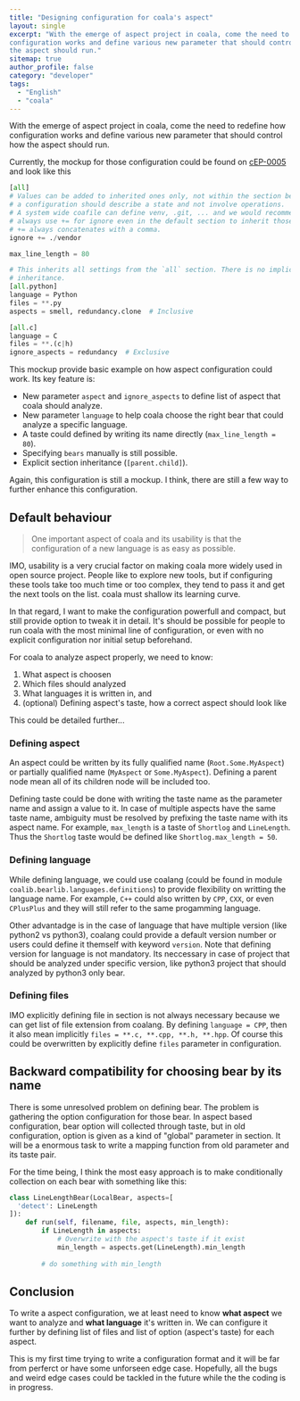 ```yaml
---
title: "Designing configuration for coala's aspect"
layout: single
excerpt: "With the emerge of aspect project in coala, come the need to redefine how
configuration works and define various new parameter that should control how
the aspect should run."
sitemap: true
author_profile: false
category: "developer"
tags:
  - "English"
  - "coala"
---
```


With the emerge of aspect project in coala, come the need to redefine how
configuration works and define various new parameter that should control how
the aspect should run.

Currently, the mockup for those configuration could be found on [cEP-0005](https://github.com/coala/cEPs/blob/53720cc8d792bb73206e33977ee7e1f2fb1414a9/cEP-0005.md#mockup)
and look like this

```python
[all]
# Values can be added to inherited ones only, not within the section because
# a configuration should describe a state and not involve operations.
# A system wide coafile can define venv, .git, ... and we would recommend to
# always use += for ignore even in the default section to inherit those values.
# += always concatenates with a comma.
ignore += ./vendor

max_line_length = 80

# This inherits all settings from the `all` section. There is no implicit
# inheritance.
[all.python]
language = Python
files = **.py
aspects = smell, redundancy.clone  # Inclusive

[all.c]
language = C
files = **.(c|h)
ignore_aspects = redundancy  # Exclusive
```

This mockup provide basic example on how aspect configuration could work. Its 
key feature is:

- New parameter `aspect` and `ignore_aspects` to define list of aspect that
  coala should analyze.
- New parameter `language` to help coala choose the right bear that could 
  analyze a specific language.
- A taste could defined by writing its name directly (`max_line_length = 80`).
- Specifying `bears` manually is still possible.
- Explicit section inheritance (`[parent.child]`).

Again, this configuration is still a mockup. I think, there are still a few way
to further enhance this configuration.


## Default behaviour

> One important aspect of coala and its usability is that the configuration
> of a new language is as easy as possible.

IMO, usability is a very crucial factor on making coala more widely used in 
open source project. People like to explore new tools, but if configuring these
tools take too much time or too complex, they tend to pass it and get the next 
tools on the list. coala must shallow its learning curve.

In that regard, I want to make the configuration powerfull and compact, but 
still provide option to tweak it in detail. It's should be possible for people
to run coala with the most minimal line of configuration, or even with no 
explicit configuration nor initial setup beforehand.

For coala to analyze aspect properly, we need to know:

1. What aspect is choosen
2. Which files should analyzed
3. What languages it is written in, and
4. (optional) Defining aspect's taste, how a correct aspect should look like

This could be detailed further...


### Defining aspect

An aspect could be written by its fully qualified name (`Root.Some.MyAspect`) or
partially qualified name (`MyAspect` or `Some.MyAspect`). Defining a parent node
mean all of its children node will be included too.

Defining taste could be done with writing the taste name as the parameter name
and assign a value to it. In case of multiple aspects have the same taste name, 
ambiguity must be resolved by prefixing the taste name with its aspect name. 
For example, `max_length` is a taste of `Shortlog` and `LineLength`. Thus the 
`Shortlog` taste would be defined like `Shortlog.max_length = 50`.


### Defining language

While defining language, we could use coalang (could be found in module 
`coalib.bearlib.languages.definitions`) to provide flexibility on writting the
language name. For example, `C++` could also written by `CPP`, `CXX`, or even
`CPlusPlus` and they will still refer to the same progamming language.

Other advantadge is in the case of language that have multiple version (like
python2 vs python3), coalang could provide a default version number or users
could define it themself with keyword `version`. Note that defining version for
language is not mandatory. Its neccessary in case of project that should be 
analyzed under specific version, like python3 project that should analyzed
by python3 only bear.


### Defining files

IMO explicitly defining file in section is not always necessary because we can
get list of file extension from coalang. By defining `language = CPP`, then it 
also mean implicitly `files = **.c, **.cpp, **.h, **.hpp`. Of course this could
be overwritten by explicitly define `files` parameter in configuration.


## Backward compatibility for choosing bear by its name

There is some unresolved problem on defining bear. The problem is gathering the
option configuration for those bear. In aspect based configuration, bear option
will collected through taste, but in old configuration, option is given as a 
kind of "global" parameter in section. It will be a enormous task to write a
mapping function from old parameter and its taste pair.

For the time being, I think the most easy approach is to make conditionally 
collection on each bear with something like this:

```python
class LineLengthBear(LocalBear, aspects=[
  'detect': LineLength
]):
    def run(self, filename, file, aspects, min_length):
        if LineLength in aspects:
            # Overwrite with the aspect's taste if it exist
            min_length = aspects.get(LineLength).min_length
        
        # do something with min_length
```


## Conclusion

To write a aspect configuration, we at least need to know **what aspect** we 
want to analyze and **what language** it's written in. We can configure it 
further by defining list of files and list of option (aspect's taste) for each
aspect.

This is my first time trying to write a configuration format and it will be far
from perferct or have some unforseen edge case. Hopefully, all the bugs and 
weird edge cases could be tackled in the future while the the coding is in 
progress.
